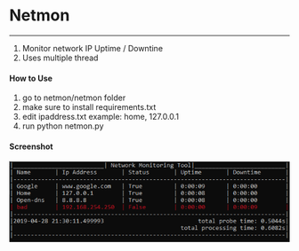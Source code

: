 # Netmon
---

1. Monitor network IP Uptime / Downtine
2. Uses multiple thread

#### How to Use

1. go to netmon/netmon folder
2. make sure to install requirements.txt
3. edit ipaddress.txt
    example: home, 127.0.0.1
4. run
    python netmon.py

#### Screenshot
![Netmon Screenshot](documentation/screenshot_program_printer.PNG)
